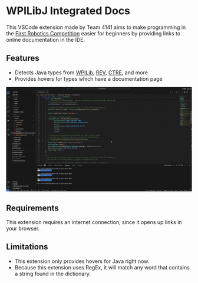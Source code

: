 # WPILibJ Integrated Docs

This VSCode extension made by Team 4141 aims to make programming in the [First Robotics Competition](https://www.firstinspires.org/robotics/frc) easier for beginners by providing links to online documentation in the IDE.

## Features
- Detects Java types from [WPILib](https://docs.wpilib.org/en/stable/index.html), [REV](https://docs.revrobotics.com/revlib), [CTRE](https://v6.docs.ctr-electronics.com/en/stable/docs/tuner/), and more
- Provides hovers for types which have a documentation page

![Hover feature](images/Hover-Example.gif)

## Requirements
This extension requires an internet connection, since it opens up links in your browser.

## Limitations
- This extension only provides hovers for Java right now.
- Because this extension uses RegEx, it will match any word that contains a string found in the dictionary.